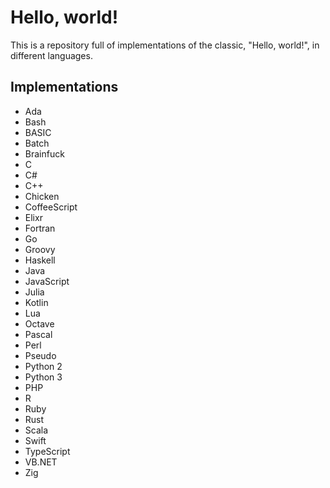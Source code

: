 # Hello, world!
This is a repository full of implementations of the classic, "Hello, world!", in different languages.

## Implementations
- Ada
- Bash
- BASIC
- Batch
- Brainfuck
- C
- C#
- C++
- Chicken
- CoffeeScript
- Elixr
- Fortran
- Go
- Groovy
- Haskell
- Java
- JavaScript
- Julia
- Kotlin
- Lua
- Octave
- Pascal
- Perl
- Pseudo
- Python 2
- Python 3
- PHP
- R
- Ruby
- Rust
- Scala
- Swift
- TypeScript
- VB.NET
- Zig


